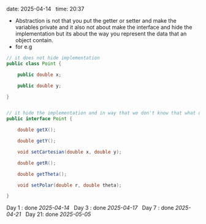 date: 2025-04-14  
time: 20:37  

- Abstraction is not that you put the getter or setter and make the variables private and it also not about make the interface and hide the implementation but its about the way you represent the data that an object contain.
- for e.g
```java
// it does not hide implementation
public class Point {

	public double x;

	public double y;

}
```

```java

// it hide the implementation and in way that we don't know that what object it contain.
public interface Point {

	double getX();

	double getY();

	void setCartesian(double x, double y);

	double getR();

	double getTheta();

	void setPolar(double r, double theta);

}
```
Day 1 : done *2025-04-14*  
Day 3 : done *2025-04-17*  
Day 7 : done *2025-04-21*  
Day 21: done *2025-05-05*